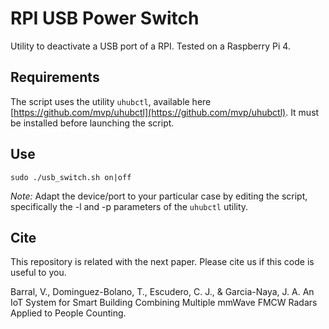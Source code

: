 # RPI USB Power Switch

Utility to deactivate a USB port of a RPI.
Tested on a Raspberry Pi 4.

## Requirements

The script uses the utility ```uhubctl```, available here [https://github.com/mvp/uhubctl](https://github.com/mvp/uhubctl). It must be installed before launching the script.

## Use

```sudo ./usb_switch.sh on|off ```

*Note:* Adapt the device/port to your particular case by editing the script, specifically the -l and -p parameters of the ```uhubctl``` utility. 

## Cite

This repository is related with the next paper. Please cite us if this code is useful to you.

Barral, V., Dominguez-Bolano, T., Escudero, C. J., & Garcia-Naya, J. A. An IoT System for Smart Building Combining Multiple mmWave FMCW Radars Applied to People Counting.
